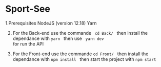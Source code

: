 # Sport-See

1.Prerequisites
NodeJS (version 12.18)
Yarn


2. For the Back-end 
use the commande <code> cd Back/ </code>
then install the dependance with <code>yarn </code>
then use <code> yarn dev </code> for run the API

3. For the Front-end
use the commande  <code>cd Front/ </code>
then install the dependance with  <code>npm install </code>
then start the project with  <code>npm start </code>
